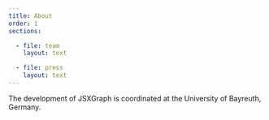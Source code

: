 ```yaml
---
title: About
order: 1
sections:

  - file: team
    layout: text

  - file: press
    layout: text
---
```


The development of JSXGraph is coordinated at the University of Bayreuth, Germany.